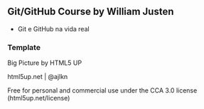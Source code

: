 ## Git/GitHub Course by William Justen

- Git e GitHub na vida real

### Template

Big Picture by HTML5 UP

html5up.net | @ajlkn

Free for personal and commercial use under the CCA 3.0 license (html5up.net/license)
